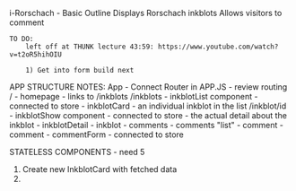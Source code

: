 i-Rorschach - Basic Outline
	Displays Rorschach inkblots
	Allows visitors to comment

	TO DO:
		left off at THUNK lecture 43:59: https://www.youtube.com/watch?v=t2oR5hihOIU

		1) Get into form build next

APP STRUCTURE NOTES:
App - Connect Router in APP.JS -  review routing
  /         - homepage - links to /inkblots
	/inkblots   - inkblotList component - connected to store
				- inkblotCard - an individual inkblot in the list
				/inkblot/id - inkblotShow component - connected to store - the actual detail about the inkblot
						- inkblotDetail - inkblot
						- comments - comments "list"
							- comment - comment
						- commentForm - connected to store

STATELESS COMPONENTS - need 5

1) Create new InkblotCard with fetched data
2) 
	
